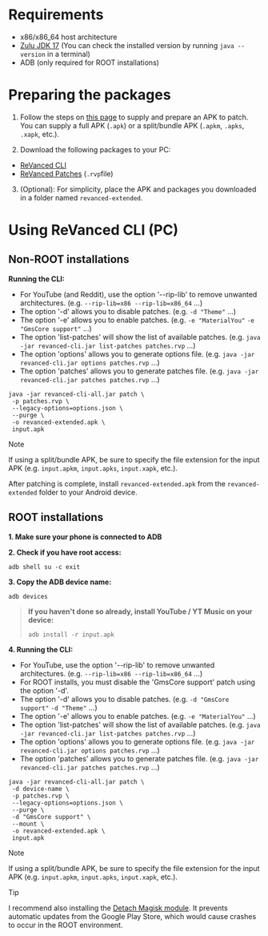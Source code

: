 Requirements
==

- x86/x86_64 host architecture
- [Zulu JDK 17](https://www.azul.com/downloads/?version=java-17-lts&package=jdk#zulu) (You can check the installed version by running `java --version` in a terminal)
- ADB (only required for ROOT installations)


Preparing the packages
==

1. Follow the steps on [this page](https://github.com/inotia00/revanced-documentation/blob/main/docs/supplying-an-apk.md) to supply and prepare an APK to patch. You can supply a full APK (`.apk`) or a split/bundle APK (`.apkm`, `.apks`, `.xapk`, etc.).

2. Download the following packages to your PC:
- [ReVanced CLI](https://github.com/inotia00/revanced-cli/releases/latest)
- [ReVanced Patches](https://github.com/inotia00/revanced-patches/releases/latest) (`.rvp`file)

3. (Optional): For simplicity, place the APK and packages you downloaded in a folder named `revanced-extended`.

Using ReVanced CLI (PC)
==

## Non-ROOT installations

**Running the CLI:**

- For YouTube (and Reddit), use the option '--rip-lib' to remove unwanted architectures. (e.g. `--rip-lib=x86 --rip-lib=x86_64` ...)
- The option '-d' allows you to disable patches. (e.g. `-d "Theme"` ...)
- The option '-e' allows you to enable patches. (e.g. `-e "MaterialYou"` `-e "GmsCore support"` ...)
- The option 'list-patches' will show the list of available patches. (e.g. `java -jar revanced-cli.jar list-patches patches.rvp` ...)
- The option 'options' allows you to generate options file. (e.g. `java -jar revanced-cli.jar options patches.rvp` ...)
- The option 'patches' allows you to generate patches file. (e.g. `java -jar revanced-cli.jar patches patches.rvp` ...)

```
java -jar revanced-cli-all.jar patch \
 -p patches.rvp \
 --legacy-options=options.json \
 --purge \
 -o revanced-extended.apk \
 input.apk
```

> [!NOTE]
> 
> If using a split/bundle APK, be sure to specify the file extension for the input APK (e.g. `input.apkm`, `input.apks`, `input.xapk`, etc.). 

After patching is complete, install `revanced-extended.apk` from the `revanced-extended` folder to your Android device.

## ROOT installations

**1. Make sure your phone is connected to ADB**

**2. Check if you have root access:**
```
adb shell su -c exit
```

**3. Copy the ADB device name:**
```
adb devices
```

> **If you haven't done so already, install YouTube / YT Music on your device:**
> ```
> adb install -r input.apk
> ```

**4. Running the CLI:**

- For YouTube, use the option '--rip-lib' to remove unwanted architectures. (e.g. `--rip-lib=x86 --rip-lib=x86_64` ...)
- For ROOT installs, you must disable the 'GmsCore support' patch using the option '-d'.
- The option '-d' allows you to disable patches. (e.g. `-d "GmsCore support"` `-d "Theme"` ...)
- The option '-e' allows you to enable patches. (e.g. `-e "MaterialYou"` ...)
- The option 'list-patches' will show the list of available patches. (e.g. `java -jar revanced-cli.jar list-patches patches.rvp` ...)
- The option 'options' allows you to generate options file. (e.g. `java -jar revanced-cli.jar options patches.rvp` ...)
- The option 'patches' allows you to generate patches file. (e.g. `java -jar revanced-cli.jar patches patches.rvp` ...)

```
java -jar revanced-cli-all.jar patch \
 -d device-name \
 -p patches.rvp \
 --legacy-options=options.json \
 --purge \
 -d "GmsCore support" \
 --mount \
 -o revanced-extended.apk \
 input.apk
```

> [!NOTE]
> 
> If using a split/bundle APK, be sure to specify the file extension for the input APK (e.g. `input.apkm`, `input.apks`, `input.xapk`, etc.).

> [!TIP]
> I recommend also installing the [Detach Magisk module](https://forum.xda-developers.com/t/module-detach3-detach-market-links.3447494/). It prevents automatic updates from the Google Play Store, which would cause crashes to occur in the ROOT environment.
